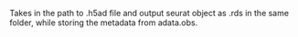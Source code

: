 Takes in the path to .h5ad file and output seurat object as .rds in the same folder, while storing the metadata from adata.obs.